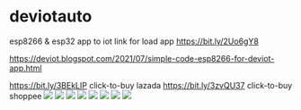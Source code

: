 # deviotauto
esp8266 &amp; esp32 app to iot
link for load app https://bit.ly/2Uo6gY8 

https://deviot.blogspot.com/2021/07/simple-code-esp8266-for-deviot-app.html

https://bit.ly/3BEkLIP  click-to-buy lazada 
https://bit.ly/3zvQU37  click-to-buy shoppee
![](https://raw.githubusercontent.com/danger21th/deviotauto/main/image/Screenshot_1630307033.png)
![](https://raw.githubusercontent.com/danger21th/deviotauto/main/image/Screenshot_1628327515.png)
![](https://raw.githubusercontent.com/danger21th/deviotauto/main/image/Screenshot_1627313472.png)
![](https://raw.githubusercontent.com/danger21th/deviotauto/main/image/Screenshot_1627806924_200.png)
![](https://raw.githubusercontent.com/danger21th/deviotauto/main/image/Screenshot_1627809208.png)
![](https://raw.githubusercontent.com/danger21th/deviotauto/main/esp12e-f/6f61ecf572e78c540086ea0cf93f5f3d.png_2200x2200q80.jpg)
![](https://raw.githubusercontent.com/danger21th/deviotauto/main/image/Screenshot_1630391506.png)
![](https://github.com/danger21th/deviotauto/blob/main/image/Screenshot_1624083183.png)
